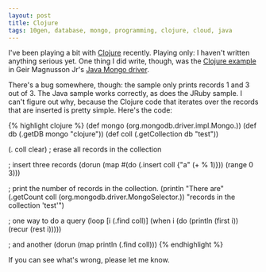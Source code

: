 ```yaml
---
layout: post
title: Clojure
tags: 10gen, database, mongo, programming, clojure, cloud, java
---
```


I've been playing a bit with [Clojure](http://clojure.org/) recently.
Playing only: I haven't written anything serious yet. One thing I did write,
though, was the
[Clojure example](http://github.com/geir/mongo-java-driver/tree/master/src/examples/clojure/mongo.clj)
in Geir Magnusson Jr's
[Java Mongo driver](http://github.com/geir/mongo-java-driver/tree/master).

There's a bug somewhere, though: the sample only prints records 1 and 3 out
of 3. The Java sample works correctly, as does the JRuby sample. I can't
figure out why, because the Clojure code that iterates over the records that
are inserted is pretty simple. Here's the code:

{% highlight clojure %}
(def mongo (org.mongodb.driver.impl.Mongo.))
(def db (.getDB mongo "clojure"))
(def coll (.getCollection db "test"))

(. coll clear)                          ; erase all records in the collection

; insert three records
(dorun (map #(do (.insert coll {"a" (+ % 1)})) (range 0 3)))

; print the number of records in the collection.
(println "There are" (.getCount coll (org.mongodb.driver.MongoSelector.))
  "records in the collection 'test'")

; one way to do a query
(loop [i (.find coll)]
  (when i
    (do (println (first i))
        (recur (rest i)))))

; and another
(dorun (map println (.find coll)))
{% endhighlight %}


If you can see what's wrong, please let me know.
